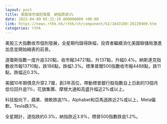 ```yaml
---
layout: post
title: 美股收市個別發展　納指跌逾1%
date: 2022-04-09 05:31:19.000000000 +08:00
link: https://news.rthk.hk/rthk/ch/component/k2/1643160-20220409.htm
categories: rthk
---
```


美股三大指數收市個別發展，全星期均錄得跌幅，投資者繼續消化美國聯儲局激進加息並開始縮表的前景。

道瓊斯指數一度升逾320點，收市報34721點，升137點，升幅0.4%。納斯達克指數收市報13710點，跌186點，跌幅1.3%。標準普爾500指數收市報4488點，跌11點，跌幅近0.3%。

美國10年期債息升穿2.7厘，創3年高位，帶動標普銀行股指數自上日創的13個月低位回升逾1%，花旗集團、摩根大通和高盛升幅近2%或以上。

科技股向下，蘋果、微軟跌逾1%，Alphabet和亞馬遜跌近2%或以上，Meta偏軟。Tesla跌3%。

全星期計，道指跌約0.3%，納指跌近3.9%，標普500指數跌逾1.2%。
